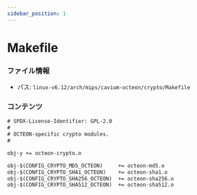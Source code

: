 ```yaml
---
sidebar_position: 1
---
```

# Makefile

### ファイル情報

- パス: `linux-v6.12/arch/mips/cavium-octeon/crypto/Makefile`

### コンテンツ

```txt
# SPDX-License-Identifier: GPL-2.0
#
# OCTEON-specific crypto modules.
#

obj-y += octeon-crypto.o

obj-$(CONFIG_CRYPTO_MD5_OCTEON)		+= octeon-md5.o
obj-$(CONFIG_CRYPTO_SHA1_OCTEON)	+= octeon-sha1.o
obj-$(CONFIG_CRYPTO_SHA256_OCTEON)	+= octeon-sha256.o
obj-$(CONFIG_CRYPTO_SHA512_OCTEON)	+= octeon-sha512.o

```
